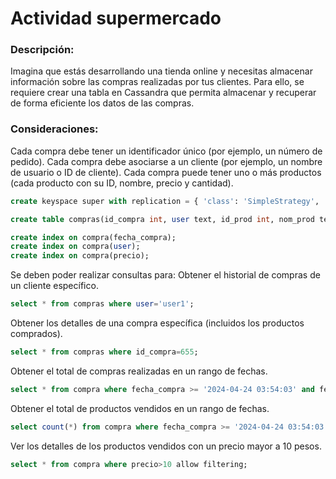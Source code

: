 # Actividad supermercado

### Descripción:

Imagina que estás desarrollando una tienda online y necesitas almacenar información sobre las compras realizadas por tus clientes. Para ello, se requiere crear una tabla en Cassandra que permita almacenar y recuperar de forma eficiente los datos de las compras.

### Consideraciones:

Cada compra debe tener un identificador único (por ejemplo, un número de pedido).
Cada compra debe asociarse a un cliente (por ejemplo, un nombre de usuario o ID de cliente).
Cada compra puede tener uno o más productos (cada producto con su ID, nombre, precio y cantidad).

```sql
create keyspace super with replication = { 'class': 'SimpleStrategy', 'replication_factor': '1' };

create table compras(id_compra int, user text, id_prod int, nom_prod text, cantidad int, precio float, fecha_compras timestamp, primary key((id_compra), fecha_compras, precio));

create index on compra(fecha_compra);
create index on compra(user);
create index on compra(precio);
```

Se deben poder realizar consultas para:
Obtener el historial de compras de un cliente específico.
```sql
select * from compras where user='user1';
```

Obtener los detalles de una compra específica (incluidos los productos comprados).
```sql
select * from compras where id_compra=655;
```

Obtener el total de compras realizadas en un rango de fechas.
```sql
select * from compra where fecha_compra >= '2024-04-24 03:54:03' and fecha_compra <= '2024-04-24 04:33:44' allow filtering;
```

Obtener el total de productos vendidos en un rango de fechas.
```sql
select count(*) from compra where fecha_compra >= '2024-04-24 03:54:03' and fecha_compra <= '2024-04-24 04:33:44' allow filtering;
```
Ver los detalles de los productos vendidos con un precio mayor a 10 pesos.
```sql
select * from compra where precio>10 allow filtering;
```